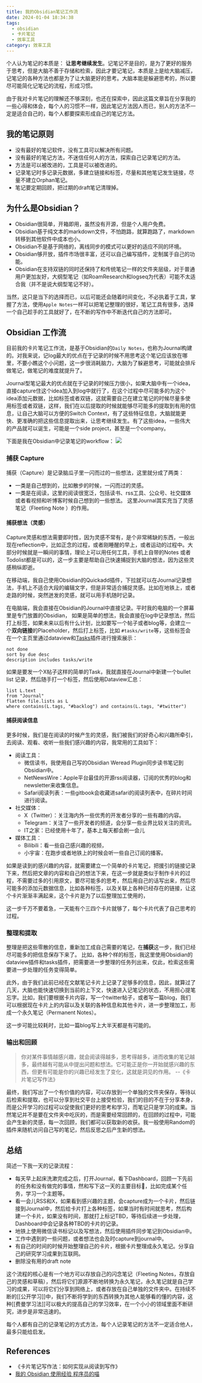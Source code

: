 ```yaml
---
title: 我的Obsidian笔记工作流
date: 2024-01-04 18:34:38
tags:
  - obsidian
  - 卡片笔记
  - 效率工具
category: 效率工具 
---
```


个人认为笔记的本质是： **让思考继续发生**。记笔记不是目的，是为了更好的服务于思考，但是大脑不善于存储和检索，因此才要记笔记，本质是上是给大脑减压，记笔记的各种方法也都是为了让大脑更好的思考。大脑本能是躲避思考的，所以要尽可能简化记笔记的流程，形成习惯。


由于我对卡片笔记的理解还不够深刻，也还在探索中，因此这篇文章旨在分享我的一些心得和体会，每个人的习惯不一样，因此笔记方法因人而已，别人的方法不一定是适合自己的，每个人都要探索形成自己的笔记方法。

## 我的笔记原则

- 没有最好的笔记软件，没有工具可以解决所有问题。
- 没有最好的笔记方法，不迷信任何人的方法，探索自己记录笔记的方法。
- 方法是可以被改进的，工具是可以被改进的。
- 记录笔记时多记录元数据，多建立链接和标签，尽量和其他笔记发生链接，尽量不建立Orphan笔记。
- 笔记要定期回顾，把过期的draft笔记清理掉。

## 为什么是Obsidian？

- Obsidian很简单，开箱即用，虽然没有开源，但是个人用户免费。
- Obsidian基于纯文本的markdown文件，不怕跑路，就算跑路了，markdown转移到其他软件中成本也小。
- Obsidian不是基于网络的，离线同步的模式可以更好的适应不同的环境。
- Obsidian够开放，插件市场很丰富，还可以自己编写插件，定制属于自己的功能。
- Obsidian在支持双链的同时还保持了和传统笔记一样的文件夹层级，对于普通用户更加友好，大纲型笔记（如RoamResearch和logseq为代表）可能不太适合我（并不是说大纲型笔记不好）。

当然，这只是当下的选择而已，以后可能还会随着时间变化，不必执着于工具，掌握了方法，使用`Apple Notes`一样可以把笔记整理的很好，笔记工具有很多，选择一个自己趁手的工具就好了，在不断的写作中不断迭代自己的方法即可。

<!-- more-->

## Obsidian 工作流

目前我的卡片笔记工作流，是基于Obsidian的`Daily Notes`，也称为Journal构建的。对我来说，记log最大的优点在于记录的时候不用思考这个笔记应该放在哪里，不要小瞧这个小问题，这一步很消耗脑力，大脑为了躲避思考，可能就会排斥做笔记，做笔记的难度就提升了。

Journal型笔记最大的优点就在于记录的时候压力很小，如果大脑中有一个idea，直接capture住这个idea加入到log中就行了，在这个过程中尽可能多的为这个idea添加元数据，比如标签或者双链，这就需要自己在建立笔记的时候尽量多使用标签或者双链，这样，我们在以后提取的时候就能够尽可能多的提取到有用的信息，让自己大脑可以方便的Switch Context，有了这些特征信息，大脑就能更快、更准确的把这些信息提取出来，让思考继续发生。有了这些idea，一些伟大的产品就可以诞生，可能是一个side project，甚至是一个company。

下面是我在Obsidian中记录笔记的workflow：
![](https://raw.githubusercontent.com/zhaohongxuan/picgo/master/20240104183635.png)
### 捕获 Capture

捕获（Capture）是记录脑瓜子里一闪而过的一些想法，这里就分成了两类：
- 一类是自己想到的，比如散步的时候，一闪而过的灵感。
- 一类是在阅读，这里的阅读很宽泛，包括读书、rss工具、公众号、社交媒体或者看视频和听博客时候自己想到的一些想法。
这里Journal其实充当了灵感笔记（Fleeting Note ）的作用。

#### 捕获想法（灵感）

Capture灵感和想法需要即时性，因为灵感不常有，是个非常稀缺的东西，一般出现在reflection中，比如正念的过程，或者刚睡醒的早上，或者运动的过程中。大部分时候就是一瞬间的事情，理论上可以用任何工具，手机上自带的Notes 或者Todolist都是可以的，这一步主要是帮助自己快速捕捉到大脑的想法，因为这些灵感稍纵即逝。

在移动端，我自己使用Obsidian的Quickadd插件，下拉就可以在Journal记录想法，手机上不适合大段的编辑文字，但是非常适合捕捉灵感。比如在地铁上，或者走路的时候，突然迸发的灵感，就可以用手机随时记录。

在电脑端，我会直接在Obsidian的Journal中直接记录。平时我的电脑的一个屏幕里是专门放置的Obsidian，
如果是简单的想法，我会直接在log中记录想法，然后打上标签，如果未来以后有什么计划，比如要写一个帖子或者blog等，会建立一个**双向链接**的Placeholder，然后打上标签，比如 `#tasks/write`等，这些标签会在一个主页里通过dataview和[Tasks](https://github.com/obsidian-tasks-group/obsidian-tasks)插件进行搜索展示：


```
not done
sort by due desc
description includes tasks/write
```

如果是要发一个X帖子这样的简单的Task，我就直接在Journal中新建一个bullet list 记录，然后随手打一个标签，然后使用Dataview汇总：

```
list L.text
from "Journal"
flatten file.lists as L
where contains(L.tags, "#backlog") and contains(L.tags, "#twitter")
```

#### 捕获阅读信息

更多时候，我们是在阅读的时候产生的灵感，我们被我们的好奇心和兴趣所牵引，去阅读、观看、收听一些我们感兴趣的内容，我常用的工具如下：
- 阅读工具：
	- 微信读书，我使用自己写的Obsidian Weread Plugin同步读书笔记到Obsidian中。
	- NetNewsWire：Apple平台最佳的开源rss阅读器，订阅的优秀的blog和newsletter来收集信息。
	- Safari阅读列表：一些gitbook会收藏进safari的阅读列表中，在碎片时间进行阅读。
- 社交媒体：
	- X（Twitter）：关注海内外一些优秀的开发者分享的一些有趣的内容。
	- Telegram：关注了一些开发者的频道，会分享一些业界比较关注的资讯。
	- IT之家：已经使用十年了，基本上每天都会刷一会儿
- 媒体工具：
	- Bilibili：看一些自己感兴趣的视频，
	- 小宇宙：在跑步或者地铁上的时候会听一些自己订阅的播客。

如果是读到的感兴趣的内容，就需要建立一个简单的卡片笔记，把援引的链接记录下来，然后把文章的内容和自己的想法下来，在这一步就是类似于制作卡片的过程，不需要过多的引用原文，要尽可能多的思考，然后用自己的话写出来，然后尽可能多的添加元数据信息，比如各种标签，以及关联上各种已经存在的链接，让这个卡片渐渐丰满起来，这个卡片是为了以后整理加工使用的，

这一步千万不要着急，一天能有个三四个卡片就够了，每个卡片代表了自己思考的过程。
### 整理和提取

整理是把这些零散的信息，重新加工成自己需要的笔记，在**捕获**这一步，我们已经尽可能多的把信息保存下来了。
比如，各种个样的标签，我这里使用Obsidian的dataview插件和tasks插件，把需要进一步整理的任务列出来，仅此，检索这些需要进一步处理的任务变得简单。

此外，由于我们此前已经在文献笔记卡片上记录了足够多的信息，因此，就算过了几天，大脑也能快速切换到当前的上下文，快速进入记笔记的状态，不用担心提笔忘字。比如，我们要根据卡片内容，写一个twitter帖子，或者写一篇blog，我们可以根据现在卡片上的内容以及关联的各种信息和其他卡片，进一步整理加工，形成一个永久笔记（Permanent Notes）。

这一步可能比较耗时，比如一篇blog写上大半天都是有可能的。

### 输出和回顾

> 你对某件事情越感兴趣，就会阅读得越多，思考得越多，进而收集的笔记越多，最终越有可能从中提出问题和想法。它可能正是你一开始就感兴趣的东西，但更有可能是你的兴趣已经发生了变化，这就是洞见的作用。 --《卡片笔记写作法》

最终，我们写出了一个有价值的内容，可以存放到一个单独的文件夹保存，等待以后检索和提取，也可以分享到社交平台上接受检验，我们的目的不在于分享本身，而是公开学习的过程可以促使我们更好的思考和学习，而笔记只是学习的成果。当然笔记并不是要在文件夹中吃灰的，而是需要经常回顾的，在回顾的过程中，可能会产生新的灵感，每一次回顾，我们都可以获取新的收获。我一般使用Random的插件来随机访问自己写的笔记，然后反思之后产生新的想法。

## 总结

简述一下我一天的记录流程：
- 每天早上起床洗漱完成之后，打开Journal，看下Dashboard，回顾一下先前的任务和没有做完的事情，然和写下这一天的主要目标🎯，比如完成某个任务，学习一个主题等。
- 看一会儿RSS和X，如果看到感兴趣的主题，会capture成为一个卡片，然后链接到Journal中，然后给卡片打上各种标签，如果当时有时间就思考，然后构建一个卡片，如果没有时间，那就打上标记TBD，等待后续进一步处理，Dashboard中会记录各种TBD的卡片的记录。
- 地铁上使用微信读书标记以及写想法，然后使用插件同步笔记到Obsidian中。
- 工作中遇到的一些问题，或者想法也会及时capture到journal中。
- 有自己的时间的时候开始整理自己的卡片，根据卡片整理成永久笔记。分享自己的研究学习成果到互联网。
- 删除没有用的draft note

这个流程的核心是有一个地方可以存放自己的闪念笔记（Fleeting Notes，存放自己的灵感和草稿），然后将它们源源不断地转换为永久笔记，永久笔记就是自己学习的成果，可以将它们分享到网络上，或者存放在自己单独的文件夹中。在持续不断的[[公开学习]]中，我们不断将学到的东西转换为其他人能够看的懂的内容，这种[[费曼学习法]]可以极大的提高自己的学习效率，在一个小小的领域里面不断研究，进步是非常迅速的。

每个人都有自己的记录笔记的方式方法，每个人记录笔记的方法不一定适合他人，最多只能给启发。
## References
-  《卡片笔记写作法：如何实现从阅读到写作》
- [我的 Obsidian 使用经验  程序员的喵](https://catcoding.me/p/obsidian-for-programmer/)